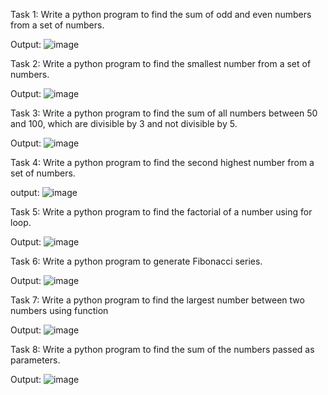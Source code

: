 Task 1: Write a python program to find the sum of odd and even numbers from a set of numbers.

Output: ![image](https://github.com/user-attachments/assets/bbeac300-ebcf-4eff-b634-da30eb665936)

Task 2: Write a python program to find the smallest number from a set of numbers.

Output: ![image](https://github.com/user-attachments/assets/04abf6f9-92ae-4b1f-870e-678efb6b1cde)


Task 3: Write a python program to find the sum of all numbers between 50 and 100, which are divisible by 3 and
not divisible by 5.

Output: ![image](https://github.com/user-attachments/assets/0261fc58-1f6a-4a24-8ebe-123a276aa196)


Task 4: Write a python program to find the second highest number from a set of numbers.

output: ![image](https://github.com/user-attachments/assets/11fc8947-cf9b-4931-a0a2-239073d44518)


Task 5: Write a python program to find the factorial of a number using for loop.

Output: ![image](https://github.com/user-attachments/assets/d5d9dfdc-57b0-43af-b1fd-8b9fc3c6a007)


Task 6: Write a python program to generate Fibonacci series.

Output: ![image](https://github.com/user-attachments/assets/d8ae101a-44ac-4174-91c4-cf6f9a6a45d1)


Task 7: Write a python program to find the largest number between two numbers using function

Output: ![image](https://github.com/user-attachments/assets/180abced-0c45-464c-9978-e7da7ce10d24)


Task 8: Write a python program to find the sum of the numbers passed as parameters.

Output: ![image](https://github.com/user-attachments/assets/22fb621e-145d-428e-bc8d-e7549669dd4d)

